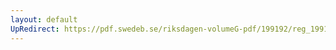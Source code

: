 ```yaml
---
layout: default
UpRedirect: https://pdf.swedeb.se/riksdagen-volumeG-pdf/199192/reg_199192/reg_199192_0904.pdf
---
```

